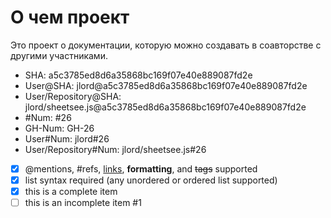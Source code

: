 # О чем проект

Это проект о документации, которую можно создавать в соавторстве с другими участниками.

  * SHA: a5c3785ed8d6a35868bc169f07e40e889087fd2e
  * User@SHA: jlord@a5c3785ed8d6a35868bc169f07e40e889087fd2e
  * User/Repository@SHA: jlord/sheetsee.js@a5c3785ed8d6a35868bc169f07e40e889087fd2e
  * #Num: #26
  * GH-Num: GH-26
  * User#Num: jlord#26
  * User/Repository#Num: jlord/sheetsee.js#26

- [x] @mentions, #refs, [links](), **formatting**, and <del>tags</del> supported
- [x] list syntax required (any unordered or ordered list supported)
- [x] this is a complete item
- [ ] this is an incomplete item #1
